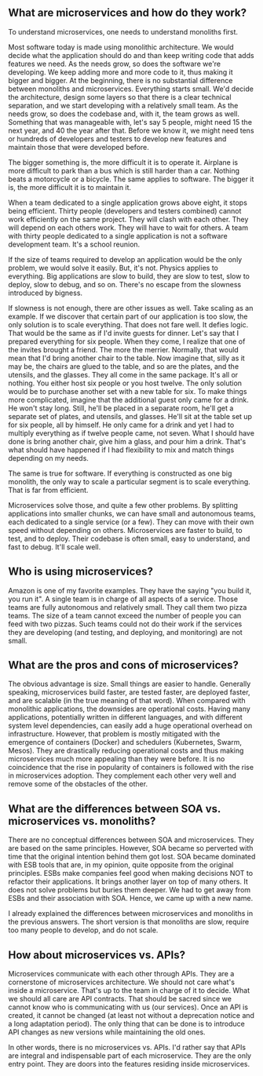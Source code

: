 ## What are microservices and how do they work?

To understand microservices, one needs to understand monoliths first.

Most software today is made using monolithic architecture. We would decide what the application should do and than keep writing code that adds features we need. As the needs grow, so does the software we're developing. We keep adding more and more code to it, thus making it bigger and bigger. At the beginning, there is no substantial difference between monoliths and microservices. Everything starts small. We'd decide the architecture, design some layers so that there is a clear technical separation, and we start developing with a relatively small team. As the needs grow, so does the codebase and, with it, the team grows as well. Something that was manageable with, let's say 5 people, might need 15 the next year, and 40 the year after that. Before we know it, we might need tens or hundreds of developers and testers to develop new features and maintain those that were developed before.

The bigger something is, the more difficult it is to operate it. Airplane is more difficult to park than a bus which is still harder than a car. Nothing beats a motorcycle or a bicycle. The same applies to software. The bigger it is, the more difficult it is to maintain it.

When a team dedicated to a single application grows above eight, it stops being efficient. Thirty people (developers and testers combined) cannot work efficiently on the same project. They will clash with each other. They will depend on each others work. They will have to wait for others. A team with thirty people dedicated to a single application is not a software development team. It's a school reunion.

If the size of teams required to develop an application would be the only problem, we would solve it easily. But, it's not. Physics applies to everything. Big applications are slow to build, they are slow to test, slow to deploy, slow to debug, and so on. There's no escape from the slowness introduced by bigness.

If slowness is not enough, there are other issues as well. Take scaling as an example. If we discover that certain part of our application is too slow, the only solution is to scale everything. That does not fare well. It defies logic. That would be the same as if I'd invite guests for dinner. Let's say that I prepared everything for six people. When they come, I realize that one of the invites brought a friend. The more the merrier. Normally, that would mean that I'd bring another chair to the table. Now imagine that, silly as it may be, the chairs are glued to the table, and so are the plates, and the utensils, and the glasses. They all come in the same package. It's all or nothing. You either host six people or you host twelve. The only solution would be to purchase another set with a new table for six. To make things more complicated, imagine that the additional guest only came for a drink. He won't stay long. Still, he'll be placed in a separate room, he'll get a separate set of plates, and utensils, and glasses. He'll sit at the table set up for six people, all by himself. He only came for a drink and yet I had to multiply everything as if twelve people came, not seven. What I should have done is bring another chair, give him a glass, and pour him a drink. That's what should have happened if I had flexibility to mix and match things depending on my needs.

The same is true for software. If everything is constructed as one big monolith, the only way to scale a particular segment is to scale everything. That is far from efficient.

Microservices solve those, and quite a few other problems. By splitting applications into smaller chunks, we can have small and autonomous teams, each dedicated to a single service (or a few). They can move with their own speed without depending on others. Microservices are faster to build, to test, and to deploy. Their codebase is often small, easy to understand, and fast to debug. It'll scale well.

## Who is using microservices?

Amazon is one of my favorite examples. They have the saying "you build it, you run it". A single team is in charge of all aspects of a service. Those teams are fully autonomous and relatively small. They call them two pizza teams. The size of a team cannot exceed the number of people you can feed with two pizzas. Such teams could not do their work if the services they are developing (and testing, and deploying, and monitoring) are not small.

## What are the pros and cons of microservices?

The obvious advantage is size. Small things are easier to handle. Generally speaking, microservices build faster, are tested faster, are deployed faster, and are scalable (in the true meaning of that word). When compared with monolithic applications, the downsides are operational costs. Having many applications, potentially written in different languages, and with different system level dependencies, can easily add a huge operational overhead on infrastructure. However, that problem is mostly mitigated with the emergence of containers (Docker) and schedulers (Kubernetes, Swarm, Mesos). They are drastically reducing operational costs and thus making microservices much more appealing than they were before. It is no coincidence that the rise in popularity of containers is followed with the rise in microservices adoption. They complement each other very well and remove some of the obstacles of the other.

## What are the differences between SOA vs. microservices vs. monoliths?

There are no conceptual differences between SOA and microservices. They are based on the same principles. However, SOA became so perverted with time that the original intention behind them got lost. SOA became dominated with ESB tools that are, in my opinion, quite opposite from the original principles. ESBs make companies feel good when making decisions NOT to refactor their applications. It brings another layer on top of many others. It does not solve problems but buries them deeper. We had to get away from ESBs and their association with SOA. Hence, we came up with a new name.

I already explained the differences between microservices and monoliths in the previous answers. The short version is that monoliths are slow, require too many people to develop, and do not scale.

## How about microservices vs. APIs?

Microservices communicate with each other through APIs. They are a cornerstone of microservices architecture. We should not care what's inside a microservice. That's up to the team in charge of it to decide. What we should all care are API contracts. That should be sacred since we cannot know who is communicating with us (our services). Once an API is created, it cannot be changed (at least not without a deprecation notice and a long adaptation period). The only thing that can be done is to introduce API changes as new versions while maintaining the old ones.

In other words, there is no microservices vs. APIs. I'd rather say that APIs are integral and indispensable part of each microservice. They are the only entry point. They are doors into the features residing inside microservices.
